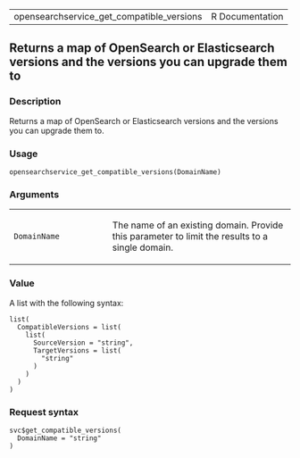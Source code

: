 <table style="width: 100%;">
<tbody>
<tr class="odd">
<td>opensearchservice_get_compatible_versions</td>
<td style="text-align: right;">R Documentation</td>
</tr>
</tbody>
</table>

## Returns a map of OpenSearch or Elasticsearch versions and the versions you can upgrade them to

### Description

Returns a map of OpenSearch or Elasticsearch versions and the versions
you can upgrade them to.

### Usage

    opensearchservice_get_compatible_versions(DomainName)

### Arguments

<table>
<colgroup>
<col style="width: 35%" />
<col style="width: 65%" />
</colgroup>
<tbody>
<tr class="odd">
<td><code
id="opensearchservice_get_compatible_versions_:_DomainName">DomainName</code></td>
<td><p>The name of an existing domain. Provide this parameter to limit
the results to a single domain.</p></td>
</tr>
</tbody>
</table>

### Value

A list with the following syntax:

    list(
      CompatibleVersions = list(
        list(
          SourceVersion = "string",
          TargetVersions = list(
            "string"
          )
        )
      )
    )

### Request syntax

    svc$get_compatible_versions(
      DomainName = "string"
    )
